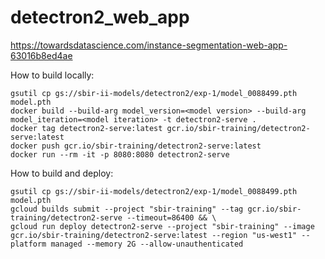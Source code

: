 # detectron2_web_app

https://towardsdatascience.com/instance-segmentation-web-app-63016b8ed4ae

How to build locally:
```
gsutil cp gs://sbir-ii-models/detectron2/exp-1/model_0088499.pth model.pth
docker build --build-arg model_version=<model version> --build-arg model_iteration=<model iteration> -t detectron2-serve .
docker tag detectron2-serve:latest gcr.io/sbir-training/detectron2-serve:latest
docker push gcr.io/sbir-training/detectron2-serve:latest
docker run --rm -it -p 8080:8080 detectron2-serve
```

How to build and deploy:
```
gsutil cp gs://sbir-ii-models/detectron2/exp-1/model_0088499.pth model.pth
gcloud builds submit --project "sbir-training" --tag gcr.io/sbir-training/detectron2-serve --timeout=86400 && \
gcloud run deploy detectron2-serve --project "sbir-training" --image gcr.io/sbir-training/detectron2-serve:latest --region "us-west1" --platform managed --memory 2G --allow-unauthenticated
```


